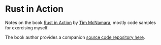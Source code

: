 # Rust in Action

Notes on the book [Rust in Action] by [Tim McNamara], mostly code samples for exercising myself.

The book author provides a companion [source code repository here](https://github.com/rust-in-action/code).

[Rust in Action]: https://www.manning.com/books/rust-in-action?a_aid=rust&a_bid=0367c58f&chan=source_code
[Tim McNamara]: https://tim.mcnamara.nz/
